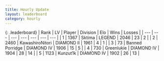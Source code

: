 ```yaml
---
title: Hourly Update
layout: leaderboard
category: hourly
---
```


{: .leaderboard}
| Rank | LV | Player | Division | Elo | Wins | Losses |
| --- | --- | --- | --- | --- | --- | --- |
| <span data-change="0">1</span> | 1367 | <span title="ID: 353063">Sktima</span> | LEGEND | <span data-change="0">2046</span> | <span data-change="0">23</span> | <span data-change="0">2</span> |
| <span data-change="0">2</span> | 2460 | <span title="ID: 164871">KawashiroNitori</span> | DIAMOND II | <span data-change="19">1961</span> | <span data-change="2">4</span> | <span data-change="0">1</span> |
| <span data-change="0">3</span> | 73 | <span title="ID: 659170">Banned Porridge</span> | DIAMOND IV | <span data-change="0">1906</span> | <span data-change="0">15</span> | <span data-change="0">5</span> |
| <span data-change="0">4</span> | 730 | <span title="ID: 540">Greenlukie</span> | DIAMOND IV | <span data-change="0">1904</span> | <span data-change="0">28</span> | <span data-change="0">14</span> |
| <span data-change="0">5</span> | 1123 | <span title="ID: 392407">Kunzut1k</span> | DIAMOND IV | <span data-change="27">1902</span> | <span data-change="3">26</span> | <span data-change="0">13</span> |